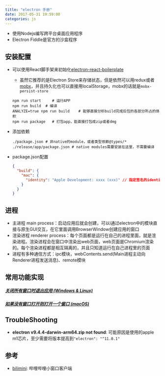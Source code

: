 ```yaml
---
title: "electron 手册"
date: 2017-05-31 19:59:00
categories: js
---
```


- 使用Nodejs编写跨平台桌面应用程序
- Electron Fiddle是官方的沙盒程序

## 安装配置

- 可以使用React脚手架来初始化[electron-react-boilerplate](https://github.com/electron-react-boilerplate/electron-react-boilerplate)

  - 虽然它推荐的是Electron Store来存储状态，但是依然可以用redux或者[mobx](https://haofly.net/mobx/)，并且持久化也可以直接用localStorage，mobx的话就是`mobx-persist-store`


  ```shell
  npm run start 	# 运行APP
  npm run build	 # 编译
  ANALYZE=true npm run build	# 能够直接分析build完成后包的各部分所占的体积
  npm run package	# 打包app，能直接打包成zip或者dmg
  ```

- 添加依赖

  ```shell
  ./package.json # 非native的module，或者类型依赖@types/*
  ./release/app/package.json # native modules需要安装在这里，不需要编译
  ```

- package.json配置

  ```json
  {
    "build": {
      "mac": {
        "identity": "Apple Development: xxxx (xxx)"	// 指定签名的identity，否则可能会自动选择到一个无效的identity导致应用打不开，可以用security find-identity -v查看当前所有的identity
      }
    }
  }
  ```

## 进程

- 主进程 main process：启动应用后就会创建，可以i通过electron中的模块直接与原生GUI交互，在它里面调用BrowserWindow创建应用的窗口
- 渲染进程 renderer process：每个页面都是运行在自己的进程里面，就是渲染进程。渲染进程会在窗口中渲染出web页面，web页面是Chromium渲染的。每个渲染进程都是相互隔离的，并且只知道运行在自己进程里的页面
- 进程有多种通信方式：ipc模块，webContents.send(Main进程主动向Renderer进程发送消息)、remote模块

## 常用功能实现

##### [关闭所有窗口时退出应用 (Windows & Linux)](https://www.electronjs.org/zh/docs/latest/tutorial/quick-start#关闭所有窗口时退出应用-windows--linux)

##### [如果没有窗口打开则打开一个窗口 (macOS)](https://www.electronjs.org/zh/docs/latest/tutorial/quick-start#如果没有窗口打开则打开一个窗口-macos)

## TroubleShooting

- **electron v9.4.4-darwin-arm64.zip not found**: 可能原因是使用的apple m1芯片，至少需要将版本提高到`"electron": "^11.0.1"`

## 参考

- [bilimini](https://github.com/chitosai/bilimini): 哔哩哔哩小窗口客户端